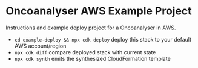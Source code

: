 # Oncoanalyser AWS Example Project

Instructions and example deploy project for a Oncoanalyser in AWS.

* `cd example-deploy && npx cdk deploy`  deploy this stack to your default AWS account/region
* `npx cdk diff`    compare deployed stack with current state
* `npx cdk synth`   emits the synthesized CloudFormation template
